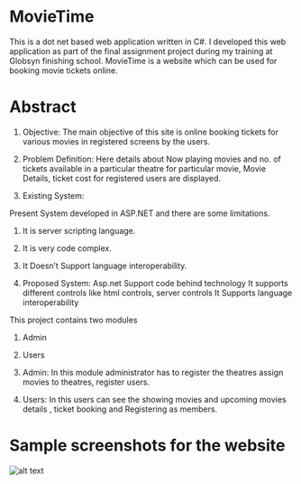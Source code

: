 # MovieTime
This is a dot net based web application written in C#. I developed this web application as part of the final assignment project during my training at Globsyn finishing school. MovieTime is a website which can be used for booking movie tickets online.


# Abstract

1.	Objective:
The main objective of this site is online booking tickets for various movies in registered screens by the users.

2.	Problem Definition:
Here details about Now playing movies and no. of tickets available in a particular theatre for particular movie, Movie Details, ticket cost for registered users are displayed. 

3.	Existing System:

Present System developed in ASP.NET and there are some limitations.
 1. It is server scripting language.
 2. It is very code  complex.
 3. It Doesn’t Support language interoperability.
 
4.	Proposed System:
Asp.net Support code behind technology
It supports different controls like html controls, server controls
It Supports language interoperability

This project contains two modules  
1. Admin
2. Users 


1. Admin: In this module administrator has to register the theatres assign movies to theatres, register users.
2. Users: In this users can see the showing movies and upcoming movies details , ticket booking and Registering as members.   

# Sample screenshots for the website

![alt text](screenshots/filename.png "Description goes here")
